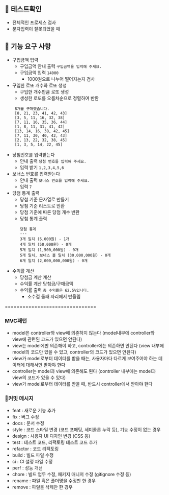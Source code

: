 ## 🚀 테스트확인
* 전체적인 프로세스 검사
* 문자입력이 잘못되었을 때

## 🚀 기능 요구 사항
* 구입금액 입력
  * 구입금액 안내 출력 ```구입금액을 입력해 주세요.```
  * 구입금액 입력 ```14000```
    * 1000원으로 나누어 떨어지는지 검사
* 구입한 로또 개수와 로또 생성
  * 구입한 개수만큼 로또 생성
  * 생성한 로또를 오름차순으로 정렬하여 반환
   ```
    8개를 구매했습니다.
    [8, 21, 23, 41, 42, 43]
    [3, 5, 11, 16, 32, 38]
    [7, 11, 16, 35, 36, 44]
    [1, 8, 11, 31, 41, 42]
    [13, 14, 16, 38, 42, 45]
    [7, 11, 30, 40, 42, 43]
    [2, 13, 22, 32, 38, 45]
    [1, 3, 5, 14, 22, 45]
   ```
* 당첨번호를 입력받는다
  * 안내 출력 ```당첨 번호를 입력해 주세요.```
  * 입력 받기 ```1,2,3,4,5,6```
* 보너스 번호를 입력받는다
  * 안내 출력 ```보너스 번호를 입력해 주세요.```
  * 입력 ```7```
* 당첨 통계 출력
  * 당첨 기준 문자열로 만들기
  * 당첨 기준 리스트로 반환
  * 당첨 기준에 따른 당첨 개수 반환
  * 당첨 통계 출력
    ```
    당첨 통계
    ---
    3개 일치 (5,000원) - 1개
    4개 일치 (50,000원) - 0개
    5개 일치 (1,500,000원) - 0개
    5개 일치, 보너스 볼 일치 (30,000,000원) - 0개
    6개 일치 (2,000,000,000원) - 0개
    ```
* 수익률 계산
  * 당첨금 계산 계산
  * 수익률 계산 당첨금/구매금액
  * 수익률 출력 ```총 수익률은 62.5%입니다.```
    * 소수점 둘째 자리에서 반올림 
  
===============================


### MVC패턴
* model은 controller와 view에 의존하지 않는다
  (model내부에 controller와 view에 관련된 코드가 있으면 안된다)
* view는 model에만 의존해야 하고, controller에는 의존하면 안된다
  (view 내부에 model의 코드만 있을 수 있고, controller의 코드가 있으면 안된다)
* view가 model로부터 데이터를 받을 때는, 사용자마다 다르게 보여주어야 하는 데이터에 대해서만 받아야 한다
* controller는 model과 view에 의존해도 된다
  (controller 내부에는 model과 view의 코드가 있을 수 있다)
* view가 model로부터 데이터를 받을 때, 반드시 controller에서 받아야 한다

### 📝커밋 메시지
* feat : 새로운 기능 추가
* fix : 버그 수정
* docs : 문서 수정
* style : 코드 스타일 변경 (코드 포매팅, 세미콜론 누락 등), 기능 수정이 없는 경우
* design : 사용자 UI 디자인 변경 (CSS 등)
* test : 테스트 코드, 리팩토링 테스트 코드 추가
* refactor : 코드 리팩토링
* build	: 빌드 파일 수정
* ci : CI 설정 파일 수정
* perf : 성능 개선
* chore	: 빌드 업무 수정, 패키지 매니저 수정 (gitignore 수정 등)
* rename : 파일 혹은 폴더명을 수정만 한 경우
* remove : 파일을 삭제만 한 경우
